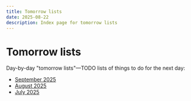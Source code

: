 ```yaml
---
title: Tomorrow lists
date: 2025-08-22
description: Index page for tomorrow lists
---
```


# Tomorrow lists

Day-by-day "tomorrow lists"—TODO lists of things to do for the next day:

- [September 2025](/tomorrow-lists/2025-09)
- [August 2025](/tomorrow-lists/2025-08)
- [July 2025](/tomorrow-lists/2025-07)

